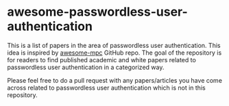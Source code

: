 # awesome-passwordless-user-authentication

This is a list of papers in the area of passwordless user authentication. This idea is inspired by [awesome-mpc](https://github.com/rdragos/awesome-mpc) GitHub repo. 
The goal of the repository is for readers to find published academic and white papers related to passwordless user authentication in a categorized way.


Please feel free to do a pull request with any papers/articles you have come across related to passwordless user authentication which is not in this repository. 
